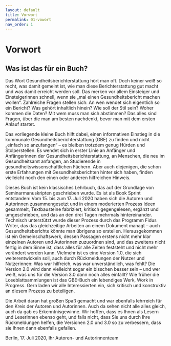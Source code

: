 ```yaml
---
layout: default
title: Vorwort
permalink: 01-vowort
nav_order: 1
---
```

# Vorwort
 
## Was ist das für ein Buch?

Das Wort Gesundheitsberichterstattung hört man oft. Doch keiner weiß
so recht, was damit gemeint ist, wie man diese Berichterstattung gut
macht und was damit erreicht werden soll. Das merken vor allem
Einsteiger und Einsteigerinnen schnell, wenn sie „mal einen
Gesundheitsbericht machen wollen“. Zahlreiche Fragen stellen sich: An
wen wendet sich eigentlich so ein Bericht? Was gehört inhaltlich hinein?
Wie soll der Stil sein? Woher kommen die Daten? Mit wem muss man sich
abstimmen? Das alles sind Fragen, über die man am besten nachdenkt, bevor man mit dem ersten Anlauf startet.


Das vorliegende kleine Buch hilft dabei, einen informativen
Einstieg in die kommunale Gesundheitsberichterstattung (GBE) zu finden
und nicht „einfach so anzufangen“ – es bleiben trotzdem genug Hürden und
Stolperstellen. Es wendet sich in erster Linie an Anfänger und
Anfängerinnen der Gesundheitsberichterstattung, an Menschen, die neu im
Gesundheitsamt anfangen, an Studierende in gesundheitswissenschaftlichen
Fächern. Aber auch diejenigen, die schon erste Erfahrungen mit
Gesundheitsberichten hinter sich haben, finden vielleicht noch den einen
oder anderen hilfreichen Hinweis.

Dieses Buch ist kein klassisches Lehrbuch, das auf der Grundlage von
Seminarmanuskripten geschrieben wurde. Es ist als Book Sprint
entstanden: Vom 15. bis zum 17. Juli 2020 haben sich die Autoren und
Autorinnen zusammengesetzt und in einem moderierten Prozess Ideen
gesammelt, Textbausteine fabriziert, kritisch gegengelesen, ergänzt und
umgeschrieben, und das an den drei Tagen mehrmals hintereinander.
Technisch unterstützt wurde dieser Prozess durch das Programm Fidus
Writer, das das gleichzeitige Arbeiten an einem Dokument managt – auch
Gesundheitsberichte könnte man übrigens so erstellen. Herausgekommen ist
ein Gemeinschaftswerk, dessen Passagen erstens nicht mehr klar einzelnen
Autoren und Autorinnen zuzuordnen sind, und das zweitens nicht fertig
in dem Sinne ist, dass alles für alle Zeiten feststeht und nicht mehr
verändert werden kann. Vielmehr ist es eine Version 1.0, die sich
weiterentwickeln soll, auch durch Rückmeldungen der Nutzer und
Nutzerinnen: Was war hilfreich, was war unverständlich, was fehlt? Die
Version 2.0 wird dann vielleicht sogar ein bisschen besser sein – und
wer weiß, was uns für die Version 3.0 dann noch alles einfällt? Wie
früher die Loseblattsammlungen ist das GBE-Buch ein lebendiges Werk,
Work in Progress. Gern laden wir alle Interessierten ein, sich
kritisch und konstruktiv an diesem Prozess zu beteiligen.

Die Arbeit daran hat großen Spaß gemacht und war ebenfalls lehrreich für
den Kreis der Autoren und Autorinnen. Auch da sehen nicht alle alles
gleich, auch da gab es Erkenntnisgewinne. Wir hoffen, dass es Ihnen als
Lesern und Leserinnen ebenso geht, und falls nicht, dass Sie uns durch
Ihre Rückmeldungen helfen, die Versionen 2.0 und 3.0 so zu verbessern,
dass sie Ihnen dann ebenfalls gefallen.

Berlin, 17. Juli 2020, Ihr Autoren- und Autorinnenteam
